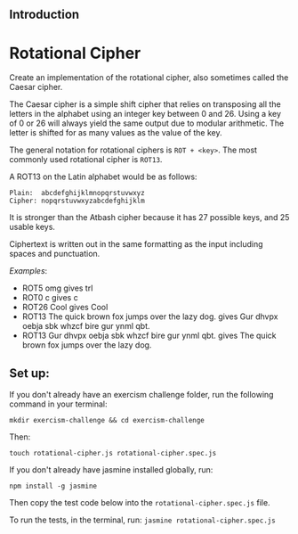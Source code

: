 ## Introduction

# Rotational Cipher

Create an implementation of the rotational cipher, also sometimes called the Caesar cipher.

The Caesar cipher is a simple shift cipher that relies on transposing all the letters in the alphabet using an integer key between 0 and 26. Using a key of 0 or 26 will always yield the same output due to modular arithmetic. The letter is shifted for as many values as the value of the key.

The general notation for rotational ciphers is `ROT + <key>`. The most commonly used rotational cipher is `ROT13`.

A ROT13 on the Latin alphabet would be as follows:

```
Plain:  abcdefghijklmnopqrstuvwxyz
Cipher: nopqrstuvwxyzabcdefghijklm
```

It is stronger than the Atbash cipher because it has 27 possible keys, and 25 usable keys.

Ciphertext is written out in the same formatting as the input including spaces and punctuation.

*Examples*:

- ROT5 omg gives trl
- ROT0 c gives c
- ROT26 Cool gives Cool
- ROT13 The quick brown fox jumps over the lazy dog. gives Gur dhvpx oebja sbk whzcf bire gur ynml qbt.
- ROT13 Gur dhvpx oebja sbk whzcf bire gur ynml qbt. gives The quick brown fox jumps over the lazy dog.

## Set up:

If you don't already have an exercism challenge folder, run the following command in your terminal:

```
mkdir exercism-challenge && cd exercism-challenge
```

Then:

```
touch rotational-cipher.js rotational-cipher.spec.js
```

If you don't already have jasmine installed globally, run:

```
npm install -g jasmine
```

Then copy the test code below into the `rotational-cipher.spec.js` file.

To run the tests, in the terminal, run: `jasmine rotational-cipher.spec.js`